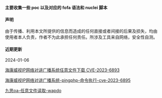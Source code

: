 
**主要收集一些 poc 以及对应的 fofa 语法和 nuclei 脚本**

#### 声明
由于传播、利用本文所提供的信息而造成的任何直接或者间接的后果及损失，均由使用者本人负责，作者不为此承担任何责任。所涉及工具来自网络，安全性自测。

#### 近期更新

<summary> 2024-01-06</summary>
<p><a href="#/Hikvision?id=海康威视ip网络对讲广播系统任意文件下载-cve-2023-6893">
海康威视IP网络对讲广播系统任意文件下载 CVE-2023-6893</a></p>
<p><a href="#/Hikvision?id=海康威视ip网络对讲广播系统-pingphp-命令执行-cve-2023-6895">
海康威视IP网络对讲广播系统-pingphp-命令执行-cve-2023-6895</a></p>
<p><a href="#/JiusiOA?id=九思oa-任意文件读取-wapdo">
九思oa-任意文件读取-wapdo</a></p>